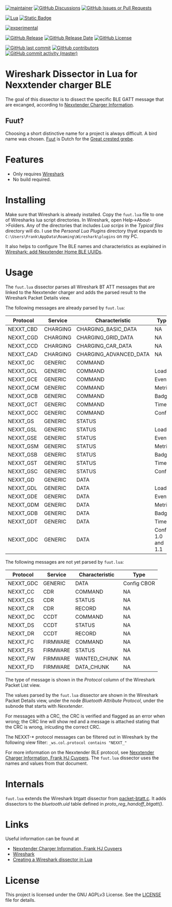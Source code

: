[![maintainer](https://img.shields.io/badge/maintainer-Frank%20HJ%20Cuypers-green?style=for-the-badge&logo=github)](https://github.com/frankhjcuypers)
[![GitHub Discussions](https://img.shields.io/github/discussions/FrankHJCuypers/fuut?style=for-the-badge&logo=github)](https://github.com/FrankHJCuypers/fuut/discussions)
[![GitHub Issues or Pull Requests](https://img.shields.io/github/issues/FrankHJCuypers/fuut?style=for-the-badge&logo=github)](https://github.com/FrankHJCuypers/fuut/issues)

[![Lua](https://img.shields.io/badge/Lua-2C2D72?style=for-the-badge&logo=lua)](https://www.lua.org/)
[![Static Badge](https://img.shields.io/badge/Wireshark-1679A7?style=for-the-badge&logo=wireshark)](https://www.wireshark.org/)

[![experimental](https://img.shields.io/badge/version-experimental-red)](https://kotlinlang.org/docs/components-stability.html#stability-levels-explained)

[![GitHub Release](https://img.shields.io/github/v/release/FrankHJCuypers/fuut?include_prereleases&display_name=tag&logo=github)](https://github.com/FrankHJCuypers/fuut/releases)
[![GitHub Release Date](https://img.shields.io/github/release-date-pre/FrankHJCuypers/fuut?logo=github)](https://github.com/FrankHJCuypers/fuut/releases)
[![GitHub License](https://img.shields.io/github/license/FrankHJCuypers/fuut?logo=github)](LICENSE)

[![GitHub last commit](https://img.shields.io/github/last-commit/FrankHJCuypers/fuut?logo=github)](https://github.com/FrankHJCuypers/fuut/commits)
[![GitHub contributors](https://img.shields.io/github/contributors/FrankHJCuypers/fuut?logo=github)](https://github.com/FrankHJCuypers/fuut/graphs/contributors)
[![GitHub commit activity (master)](https://img.shields.io/github/commit-activity/y/FrankHJCuypers/fuut/master?logo=github)](https://github.com/FrankHJCuypers/fuut/commits/master)


# Wireshark Dissector in Lua for Nexxtender charger BLE

The goal of this dissector is to dissect the specific BLE GATT message that are excanged,
according to 
[Nexxtender Charger Information](https://github.com/FrankHJCuypers/Gaai/wiki/Nexxtender-Charger-Information).

## Fuut?

Choosing a short distinctive name for a project is always difficult.
A bird name was chosen.
[Fuut](https://nl.wikipedia.org/wiki/Fuut) is Dutch for the
[Great crested grebe](https://en.wikipedia.org/wiki/Great_crested_grebe).

# Features

- Only requires [Wireshark](https://www.wireshark.org/)
- No build required.

# Installing 
Make sure that Wireshark is already installed.
Copy the `fuut.lua` file to one of Wiresharks lua script directories.
In Wireshark, open Help->About->Folders.
Any of the directories that includes *Lua scrips* in the *Typical files* directory will do.
I use the *Personal Lua Plugins* directory thyat expands to 
`C:\Users\Frank\AppData\Roaming\Wireshark\plugins` on my PC.

It also helps to configure The BLE names and characteristics as explained in 
[Wireshark: add Nexxtender Home BLE UUIDs](https://github.com/FrankHJCuypers/Gaai/wiki/Analyzing-Bluetooth-Low-Energy-Traffic#wireshark-add-nexxtender-home-ble-uuids).

# Usage

The `fuut.lua` dissector parses all Wireshark BT ATT messages that are linked to the Nexxtender charger
and adds the parsed result to the Wireshark Packet Details view.

The following messages are already parsed by `fuut.lua`:

| Protocol  | Service  | Characteristic         | Type               |
| --------- | -------- | ---------------------- | ------------------ |
| NEXXT_CBD | CHARGING | CHARGING_BASIC_DATA    | NA                 |
| NEXXT_CGD | CHARGING | CHARGING_GRID_DATA     | NA                 |
| NEXXT_CCD | CHARGING | CHARGING_CAR_DATA      | NA                 |
| NEXXT_CAD | CHARGING | CHARGING_ADVANCED_DATA | NA                 |
| NEXXT_GC  | GENERIC  | COMMAND                |                    |
| NEXXT_GCL | GENERIC  | COMMAND                | Loader             |
| NEXXT_GCE | GENERIC  | COMMAND                | Event              |
| NEXXT_GCM | GENERIC  | COMMAND                | Metric             |
| NEXXT_GCB | GENERIC  | COMMAND                | Badge              |
| NEXXT_GCT | GENERIC  | COMMAND                | Time               |
| NEXXT_GCC | GENERIC  | COMMAND                | Config             |
| NEXXT_GS  | GENERIC  | STATUS                 |                    |
| NEXXT_GSL | GENERIC  | STATUS                 | Loader             |
| NEXXT_GSE | GENERIC  | STATUS                 | Event              |
| NEXXT_GSM | GENERIC  | STATUS                 | Metric             |
| NEXXT_GSB | GENERIC  | STATUS                 | Badge              |
| NEXXT_GST | GENERIC  | STATUS                 | Time               |
| NEXXT_GSC | GENERIC  | STATUS                 | Config             |
| NEXXT_GD  | GENERIC  | DATA                   |                    |
| NEXXT_GDL | GENERIC  | DATA                   | Loader             |
| NEXXT_GDE | GENERIC  | DATA                   | Event              |
| NEXXT_GDM | GENERIC  | DATA                   | Metric             |
| NEXXT_GDB | GENERIC  | DATA                   | Badge              |
| NEXXT_GDT | GENERIC  | DATA                   | Time               |
| NEXXT_GDC | GENERIC  | DATA                   | Config 1.0 and 1.1 |

The following messages are not yet parsed by `fuut.lua`:

| Protocol  | Service  | Characteristic         | Type        |
| --------- | ---------| ---------------------- | ----------- |
| NEXXT_GDC | GENERIC  | DATA                   | Config CBOR |
| NEXXT_CC  | CDR      | COMMAND                | NA          |
| NEXXT_CS  | CDR      | STATUS                 | NA          |
| NEXXT_CR  | CDR      | RECORD                 | NA          |
| NEXXT_DC  | CCDT     | COMMAND                | NA          |
| NEXXT_DS  | CCDT     | STATUS                 | NA          |
| NEXXT_DR  | CCDT     | RECORD                 | NA          |
| NEXXT_FC  | FIRMWARE | COMMAND                | NA          |
| NEXXT_FS  | FIRMWARE | STATUS                 | NA          |
| NEXXT_FW  | FIRMWARE | WANTED_CHUNK           | NA          |
| NEXXT_FD  | FIRMWARE | DATA_CHUNK             | NA          |

The type of message is shown in the *Protocol* column of the Wireshark Packet List view.

The values parsed by the `fuut.lua` dissector are shown in the Wireshark Packet Details view,
under the node *Bluetooth Attribute Protocol*, 
under the subnode that starts with *Nexxtender*.

For messages with a CRC, the CRC is verified and flagged as an error when wrong;
the CRC line will show red and a message is attached stating that the CRC is wrong, 
inlcuding the correct CRC.

The NEXXT-\* protocol messages can be filtered out in Wireshark by the following view filter: `_ws.col.protocol contains "NEXXT_"`

For more information on the Nexxtender BLE protocol, see 
[Nexxtender Charger Information, Frank HJ Cuypers](https://github.com/FrankHJCuypers/Gaai/wiki/Nexxtender-Charger-Information).
The `fuut.lua` dissector uses the names and values from that document.

# Internals

`fuut.lua` extends the Wireshark btgatt dissector from
[packet-btatt.c](https://gitlab.com/wireshark/wireshark/-/blob/master/epan/dissectors/packet-btatt.c?ref_type=heads).
It adds dissectors to the *bluetooth.uid* table defined in *proto_reg_handoff_btgatt()*.



# Links

Useful information can be found at

- [Nexxtender Charger Information, Frank HJ Cuypers](https://github.com/FrankHJCuypers/Gaai/wiki/Nexxtender-Charger-Information)
- [Wireshark](https://www.wireshark.org/)
- [Creating a Wireshark dissector in Lua](https://mika-s.github.io/wireshark/lua/dissector/2017/11/04/creating-a-wireshark-dissector-in-lua-1.html)
# License

This project is licensed under the GNU AGPLv3 License. See the [LICENSE](LICENSE) file for details.



